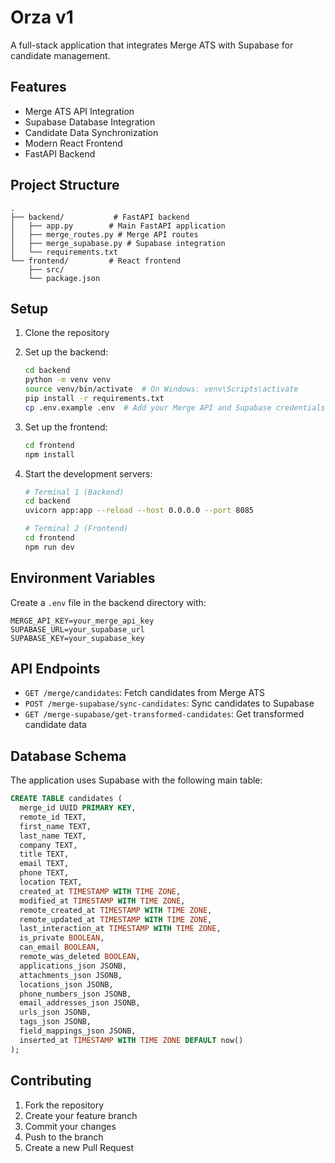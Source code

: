 # Orza v1

A full-stack application that integrates Merge ATS with Supabase for candidate management.

## Features

- Merge ATS API Integration
- Supabase Database Integration
- Candidate Data Synchronization
- Modern React Frontend
- FastAPI Backend

## Project Structure

```
.
├── backend/           # FastAPI backend
│   ├── app.py        # Main FastAPI application
│   ├── merge_routes.py # Merge API routes
│   ├── merge_supabase.py # Supabase integration
│   └── requirements.txt
└── frontend/         # React frontend
    ├── src/
    └── package.json
```

## Setup

1. Clone the repository
2. Set up the backend:
   ```bash
   cd backend
   python -m venv venv
   source venv/bin/activate  # On Windows: venv\Scripts\activate
   pip install -r requirements.txt
   cp .env.example .env  # Add your Merge API and Supabase credentials
   ```

3. Set up the frontend:
   ```bash
   cd frontend
   npm install
   ```

4. Start the development servers:
   ```bash
   # Terminal 1 (Backend)
   cd backend
   uvicorn app:app --reload --host 0.0.0.0 --port 8085

   # Terminal 2 (Frontend)
   cd frontend
   npm run dev
   ```

## Environment Variables

Create a `.env` file in the backend directory with:

```
MERGE_API_KEY=your_merge_api_key
SUPABASE_URL=your_supabase_url
SUPABASE_KEY=your_supabase_key
```

## API Endpoints

- `GET /merge/candidates`: Fetch candidates from Merge ATS
- `POST /merge-supabase/sync-candidates`: Sync candidates to Supabase
- `GET /merge-supabase/get-transformed-candidates`: Get transformed candidate data

## Database Schema

The application uses Supabase with the following main table:

```sql
CREATE TABLE candidates (
  merge_id UUID PRIMARY KEY,
  remote_id TEXT,
  first_name TEXT,
  last_name TEXT,
  company TEXT,
  title TEXT,
  email TEXT,
  phone TEXT,
  location TEXT,
  created_at TIMESTAMP WITH TIME ZONE,
  modified_at TIMESTAMP WITH TIME ZONE,
  remote_created_at TIMESTAMP WITH TIME ZONE,
  remote_updated_at TIMESTAMP WITH TIME ZONE,
  last_interaction_at TIMESTAMP WITH TIME ZONE,
  is_private BOOLEAN,
  can_email BOOLEAN,
  remote_was_deleted BOOLEAN,
  applications_json JSONB,
  attachments_json JSONB,
  locations_json JSONB,
  phone_numbers_json JSONB,
  email_addresses_json JSONB,
  urls_json JSONB,
  tags_json JSONB,
  field_mappings_json JSONB,
  inserted_at TIMESTAMP WITH TIME ZONE DEFAULT now()
);
```

## Contributing

1. Fork the repository
2. Create your feature branch
3. Commit your changes
4. Push to the branch
5. Create a new Pull Request
